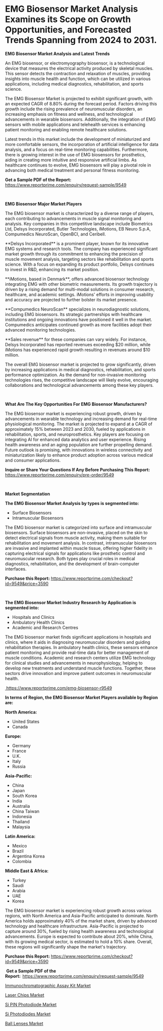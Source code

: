 <p><h1>EMG Biosensor Market Analysis Examines its Scope on Growth Opportunities, and Forecasted Trends Spanning from 2024 to 2031.</h1></p><p><strong>EMG Biosensor Market Analysis and Latest Trends</strong></p>
<p><p>An EMG biosensor, or electromyography biosensor, is a technological device that measures the electrical activity produced by skeletal muscles. This sensor detects the contraction and relaxation of muscles, providing insights into muscle health and function, which can be utilized in various applications, including medical diagnostics, rehabilitation, and sports science.</p><p>The EMG Biosensor Market is projected to exhibit significant growth, with an expected CAGR of 8.80% during the forecast period. Factors driving this growth include the rising prevalence of neuromuscular disorders, an increasing emphasis on fitness and wellness, and technological advancements in wearable biosensors. Additionally, the integration of EMG sensors with mobile applications and telehealth services is enhancing patient monitoring and enabling remote healthcare solutions.</p><p>Latest trends in this market include the development of miniaturized and more comfortable sensors, the incorporation of artificial intelligence for data analysis, and a focus on real-time monitoring capabilities. Furthermore, there is growing interest in the use of EMG biosensors for prosthetics, aiding in creating more intuitive and responsive artificial limbs. As healthcare continues to evolve, EMG biosensors will play a pivotal role in advancing both medical treatment and personal fitness monitoring.</p></p>
<p><strong>Get a Sample PDF of the Report:&nbsp;</strong> <a href="https://www.reportprime.com/enquiry/request-sample/9549?utm_campaign=1876&utm_medium=2&utm_source=Github&utm_content=ia&utm_term=25122024&utm_id=emg-biosensor">https://www.reportprime.com/enquiry/request-sample/9549</a></p>
<p>&nbsp;</p>
<p><strong>EMG Biosensor Major Market Players</strong></p>
<p><p>The EMG biosensor market is characterized by a diverse range of players, each contributing to advancements in muscle signal monitoring and analysis. Key companies in this competitive landscape include Biometrics Ltd, Delsys Incorporated, Butler Technologies, iMotions, EB Neuro S.p.A, Compumedics NeuroScan, OpenBCI, and Ceribell.</p><p>**Delsys Incorporated** is a prominent player, known for its innovative EMG systems and research tools. The company has experienced significant market growth through its commitment to enhancing the precision of muscle movement analysis, targeting sectors like rehabilitation and sports science. With a focus on expanding its product portfolio, Delsys continues to invest in R&D, enhancing its market position.</p><p>**iMotions, based in Denmark**, offers advanced biosensor technology integrating EMG with other biometric measurements. Its growth trajectory is driven by a rising demand for multi-modal solutions in consumer research, healthcare, and academic settings. iMotions' efforts in improving usability and accuracy are projected to further bolster its market presence.</p><p>**Compumedics NeuroScan** specializes in neurodiagnostic solutions, including EMG biosensors. Its strategic partnerships with healthcare institutions and ongoing innovations have positioned it well in the market. Compumedics anticipates continued growth as more facilities adopt their advanced monitoring technologies.</p><p>**Sales revenue** for these companies can vary widely. For instance, Delsys Incorporated has reported revenues exceeding $20 million, while iMotions has experienced rapid growth resulting in revenues around $10 million. </p><p>The overall EMG biosensor market is projected to grow significantly, driven by increasing applications in medical diagnostics, rehabilitation, and sports performance optimization. As the demand for non-invasive monitoring technologies rises, the competitive landscape will likely evolve, encouraging collaborations and technological advancements among these key players.</p></p>
<p>&nbsp;</p>
<p><strong>What Are The Key Opportunities For EMG Biosensor Manufacturers?</strong></p>
<p><p>The EMG biosensor market is experiencing robust growth, driven by advancements in wearable technology and increasing demand for real-time physiological monitoring. The market is projected to expand at a CAGR of approximately 15% between 2023 and 2030, fueled by applications in rehabilitation, sports, and neuroprosthetics. Key players are focusing on integrating AI for enhanced data analytics and user experience. Rising health awareness and an aging population are further propelling demand. Future outlook is promising, with innovations in wireless connectivity and miniaturization likely to enhance product adoption across various medical and consumer applications.</p></p>
<p><strong>Inquire or Share Your Questions If Any Before Purchasing This Report:</strong> <a href="https://www.reportprime.com/enquiry/pre-order/9549?utm_campaign=1876&utm_medium=2&utm_source=Github&utm_content=ia&utm_term=25122024&utm_id=emg-biosensor">https://www.reportprime.com/enquiry/pre-order/9549</a></p>
<p>&nbsp;</p>
<p><strong>Market Segmentation</strong></p>
<p><strong>The EMG Biosensor Market Analysis by types is segmented into:</strong></p>
<p><ul><li>Surface Biosensors</li><li>Intramuscular Biosensors</li></ul></p>
<p><p>The EMG biosensor market is categorized into surface and intramuscular biosensors. Surface biosensors are non-invasive, placed on the skin to detect electrical signals from muscle activity, making them suitable for rehabilitation and movement analysis. In contrast, intramuscular biosensors are invasive and implanted within muscle tissue, offering higher fidelity in capturing electrical signals for applications like prosthetic control and neuromuscular research. Both types play crucial roles in medical diagnostics, rehabilitation, and the development of brain-computer interfaces.</p></p>
<p><strong>Purchase this Report:&nbsp;</strong><a href="https://www.reportprime.com/checkout?id=9549&price=3590&utm_campaign=1876&utm_medium=2&utm_source=Github&utm_content=ia&utm_term=25122024&utm_id=emg-biosensor">https://www.reportprime.com/checkout?id=9549&price=3590</a></p>
<p>&nbsp;</p>
<p><strong>The EMG Biosensor Market Industry Research by Application is segmented into:</strong></p>
<p><ul><li>Hospitals and Clinics</li><li>Ambulatory Health Clinics</li><li>Academic and Research Centres</li></ul></p>
<p><p>The EMG biosensor market finds significant applications in hospitals and clinics, where it aids in diagnosing neuromuscular disorders and guiding rehabilitation therapies. In ambulatory health clinics, these sensors enhance patient monitoring and provide real-time data for better management of muscle conditions. Academic and research centers utilize EMG technology for clinical studies and advancements in neurophysiology, helping to develop new treatments and understand muscle functions. Together, these sectors drive innovation and improve patient outcomes in neuromuscular health.</p></p>
<p><a href="https://www.reportprime.com/emg-biosensor-r9549?utm_campaign=1876&utm_medium=2&utm_source=Github&utm_content=ia&utm_term=25122024&utm_id=emg-biosensor">&nbsp;https://www.reportprime.com/emg-biosensor-r9549</a></p>
<p><strong>In terms of Region, the EMG Biosensor Market Players available by Region are:</strong></p>
<p>
    <p> <strong> North America: </strong>
        <ul>
            <li>United States</li>
            <li>Canada</li>
        </ul>
        </p> 
    <p> <strong> Europe: </strong>
        <ul>
            <li>Germany</li>
            <li>France</li>
            <li>U.K.</li>
            <li>Italy</li>
            <li>Russia</li>
        </ul>
        </p> 
    <p> <strong> Asia-Pacific: </strong>
        <ul>
            <li>China</li>
            <li>Japan</li>
            <li>South Korea</li>
            <li>India</li>
            <li>Australia</li>
            <li>China Taiwan</li>
            <li>Indonesia</li>
            <li>Thailand</li>
            <li>Malaysia</li>
        </ul>
        </p> 
    <p> <strong> Latin America: </strong>
        <ul>
            <li>Mexico</li>
            <li>Brazil</li>
            <li>Argentina Korea</li>
            <li>Colombia</li>
        </ul>
        </p> 
    <p> <strong> Middle East & Africa: </strong>
        <ul>
            <li>Turkey</li>
            <li>Saudi</li>
            <li>Arabia</li>
            <li>UAE</li>
            <li>Korea</li>
        </ul>
    </p>
    </p>
<p><p>The EMG biosensor market is experiencing robust growth across various regions, with North America and Asia-Pacific anticipated to dominate. North America holds approximately 40% of the market share, driven by advanced technology and healthcare infrastructure. Asia-Pacific is projected to capture around 30%, fueled by rising health awareness and technological advancements. Europe is expected to contribute about 20%, while China, with its growing medical sector, is estimated to hold a 10% share. Overall, these regions will significantly shape the market's trajectory.</p></p>
<p><strong>Purchase this Report: </strong><a href="https://www.reportprime.com/checkout?id=9549&price=3590&utm_campaign=1876&utm_medium=2&utm_source=Github&utm_content=ia&utm_term=25122024&utm_id=emg-biosensor">https://www.reportprime.com/checkout?id=9549&price=3590</a></p>
<p>&nbsp;<strong>Get a Sample PDF of the Report:&nbsp;&nbsp;</strong><a href="https://www.reportprime.com/enquiry/request-sample/9549?utm_campaign=1876&utm_medium=2&utm_source=Github&utm_content=ia&utm_term=25122024&utm_id=emg-biosensor">https://www.reportprime.com/enquiry/request-sample/9549</a></p>
<p><strong></strong></p>
<p><p><a href="https://github.com/mezokathleen834/Market-Research-Report-List-1/blob/main/immunochromatographic-assay-kit-market.md?utm_campaign=1876&utm_medium=2&utm_source=Github&utm_content=ia&utm_term=25122024&utm_id=emg-biosensor">Immunochromatographic Assay Kit Market</a></p><p><a href="https://www.linkedin.com/pulse/laser-chips-market-trends-forecast-growth-potential-41-zjrie?utm_campaign=1876&utm_medium=2&utm_source=Github&utm_content=ia&utm_term=25122024&utm_id=emg-biosensor">Laser Chips Market</a></p><p><a href="https://www.linkedin.com/pulse/key-trends-driving-si-pin-photodiode-market-growth-5-cagr-from-lfh0e?utm_campaign=1876&utm_medium=2&utm_source=Github&utm_content=ia&utm_term=25122024&utm_id=emg-biosensor">Si PIN Photodiode Market</a></p><p><a href="https://www.linkedin.com/pulse/unveiling-si-photodiodes-market-drivers-projected-144-cagr-2031-zoi4e?utm_campaign=1876&utm_medium=2&utm_source=Github&utm_content=ia&utm_term=25122024&utm_id=emg-biosensor">Si Photodiodes Market</a></p><p><a href="https://www.linkedin.com/pulse/ball-lenses-market-size-expansion-analysis-challenges-sales-volume-fazce?utm_campaign=1876&utm_medium=2&utm_source=Github&utm_content=ia&utm_term=25122024&utm_id=emg-biosensor">Ball Lenses Market</a></p></p>